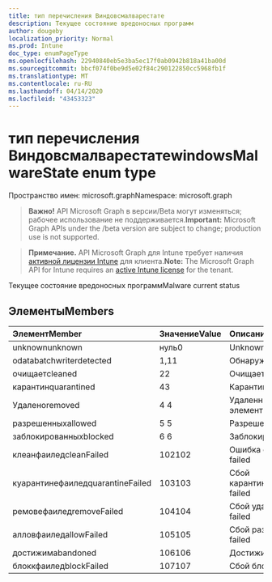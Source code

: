 ```yaml
---
title: тип перечисления Виндовсмалварестате
description: Текущее состояние вредоносных программ
author: dougeby
localization_priority: Normal
ms.prod: Intune
doc_type: enumPageType
ms.openlocfilehash: 22940840eb5e3ba5ec17f0ab0942b818a41ba00d
ms.sourcegitcommit: bbcf074f0be9d5e02f84c290122850cc5968fb1f
ms.translationtype: MT
ms.contentlocale: ru-RU
ms.lasthandoff: 04/14/2020
ms.locfileid: "43453323"
---
```

# <a name="windowsmalwarestate-enum-type"></a><span data-ttu-id="d0bfa-103">тип перечисления Виндовсмалварестате</span><span class="sxs-lookup"><span data-stu-id="d0bfa-103">windowsMalwareState enum type</span></span>

<span data-ttu-id="d0bfa-104">Пространство имен: microsoft.graph</span><span class="sxs-lookup"><span data-stu-id="d0bfa-104">Namespace: microsoft.graph</span></span>

> <span data-ttu-id="d0bfa-105">**Важно!** API Microsoft Graph в версии/Beta могут изменяться; рабочее использование не поддерживается.</span><span class="sxs-lookup"><span data-stu-id="d0bfa-105">**Important:** Microsoft Graph APIs under the /beta version are subject to change; production use is not supported.</span></span>

> <span data-ttu-id="d0bfa-106">**Примечание.** API Microsoft Graph для Intune требует наличия [активной лицензии Intune](https://go.microsoft.com/fwlink/?linkid=839381) для клиента.</span><span class="sxs-lookup"><span data-stu-id="d0bfa-106">**Note:** The Microsoft Graph API for Intune requires an [active Intune license](https://go.microsoft.com/fwlink/?linkid=839381) for the tenant.</span></span>

<span data-ttu-id="d0bfa-107">Текущее состояние вредоносных программ</span><span class="sxs-lookup"><span data-stu-id="d0bfa-107">Malware current status</span></span>

## <a name="members"></a><span data-ttu-id="d0bfa-108">Элементы</span><span class="sxs-lookup"><span data-stu-id="d0bfa-108">Members</span></span>
|<span data-ttu-id="d0bfa-109">Элемент</span><span class="sxs-lookup"><span data-stu-id="d0bfa-109">Member</span></span>|<span data-ttu-id="d0bfa-110">Значение</span><span class="sxs-lookup"><span data-stu-id="d0bfa-110">Value</span></span>|<span data-ttu-id="d0bfa-111">Описание</span><span class="sxs-lookup"><span data-stu-id="d0bfa-111">Description</span></span>|
|:---|:---|:---|
|<span data-ttu-id="d0bfa-112">unknown</span><span class="sxs-lookup"><span data-stu-id="d0bfa-112">unknown</span></span>|<span data-ttu-id="d0bfa-113">нуль</span><span class="sxs-lookup"><span data-stu-id="d0bfa-113">0</span></span>|<span data-ttu-id="d0bfa-114">Unknown</span><span class="sxs-lookup"><span data-stu-id="d0bfa-114">Unknown</span></span>|
|<span data-ttu-id="d0bfa-115">odatabatchwriter</span><span class="sxs-lookup"><span data-stu-id="d0bfa-115">detected</span></span>|<span data-ttu-id="d0bfa-116">1,1</span><span class="sxs-lookup"><span data-stu-id="d0bfa-116">1</span></span>|<span data-ttu-id="d0bfa-117">Обнаружено</span><span class="sxs-lookup"><span data-stu-id="d0bfa-117">Detected</span></span>|
|<span data-ttu-id="d0bfa-118">очищает</span><span class="sxs-lookup"><span data-stu-id="d0bfa-118">cleaned</span></span>|<span data-ttu-id="d0bfa-119">2</span><span class="sxs-lookup"><span data-stu-id="d0bfa-119">2</span></span>|<span data-ttu-id="d0bfa-120">Очищает</span><span class="sxs-lookup"><span data-stu-id="d0bfa-120">Cleaned</span></span>|
|<span data-ttu-id="d0bfa-121">карантин</span><span class="sxs-lookup"><span data-stu-id="d0bfa-121">quarantined</span></span>|<span data-ttu-id="d0bfa-122">4</span><span class="sxs-lookup"><span data-stu-id="d0bfa-122">3</span></span>|<span data-ttu-id="d0bfa-123">Карантин</span><span class="sxs-lookup"><span data-stu-id="d0bfa-123">Quarantined</span></span>|
|<span data-ttu-id="d0bfa-124">Удалено</span><span class="sxs-lookup"><span data-stu-id="d0bfa-124">removed</span></span>|<span data-ttu-id="d0bfa-125">4 </span><span class="sxs-lookup"><span data-stu-id="d0bfa-125">4</span></span>|<span data-ttu-id="d0bfa-126">Удаленные элементы</span><span class="sxs-lookup"><span data-stu-id="d0bfa-126">Removed</span></span>|
|<span data-ttu-id="d0bfa-127">разрешенных</span><span class="sxs-lookup"><span data-stu-id="d0bfa-127">allowed</span></span>|<span data-ttu-id="d0bfa-128">5 </span><span class="sxs-lookup"><span data-stu-id="d0bfa-128">5</span></span>|<span data-ttu-id="d0bfa-129">Разрешено</span><span class="sxs-lookup"><span data-stu-id="d0bfa-129">Allowed</span></span>|
|<span data-ttu-id="d0bfa-130">заблокированных</span><span class="sxs-lookup"><span data-stu-id="d0bfa-130">blocked</span></span>|<span data-ttu-id="d0bfa-131">6 </span><span class="sxs-lookup"><span data-stu-id="d0bfa-131">6</span></span>|<span data-ttu-id="d0bfa-132">Заблокировано</span><span class="sxs-lookup"><span data-stu-id="d0bfa-132">Blocked</span></span>|
|<span data-ttu-id="d0bfa-133">клеанфаилед</span><span class="sxs-lookup"><span data-stu-id="d0bfa-133">cleanFailed</span></span>|<span data-ttu-id="d0bfa-134">102</span><span class="sxs-lookup"><span data-stu-id="d0bfa-134">102</span></span>|<span data-ttu-id="d0bfa-135">Ошибка очистки</span><span class="sxs-lookup"><span data-stu-id="d0bfa-135">Clean failed</span></span>|
|<span data-ttu-id="d0bfa-136">куарантинефаилед</span><span class="sxs-lookup"><span data-stu-id="d0bfa-136">quarantineFailed</span></span>|<span data-ttu-id="d0bfa-137">103</span><span class="sxs-lookup"><span data-stu-id="d0bfa-137">103</span></span>|<span data-ttu-id="d0bfa-138">Сбой карантина</span><span class="sxs-lookup"><span data-stu-id="d0bfa-138">Quarantine failed</span></span>|
|<span data-ttu-id="d0bfa-139">ремовефаилед</span><span class="sxs-lookup"><span data-stu-id="d0bfa-139">removeFailed</span></span>|<span data-ttu-id="d0bfa-140">104</span><span class="sxs-lookup"><span data-stu-id="d0bfa-140">104</span></span>|<span data-ttu-id="d0bfa-141">Сбой удаления</span><span class="sxs-lookup"><span data-stu-id="d0bfa-141">Remove failed</span></span>|
|<span data-ttu-id="d0bfa-142">алловфаилед</span><span class="sxs-lookup"><span data-stu-id="d0bfa-142">allowFailed</span></span>|<span data-ttu-id="d0bfa-143">105</span><span class="sxs-lookup"><span data-stu-id="d0bfa-143">105</span></span>|<span data-ttu-id="d0bfa-144">Сбой разрешения</span><span class="sxs-lookup"><span data-stu-id="d0bfa-144">Allow failed</span></span>|
|<span data-ttu-id="d0bfa-145">достижим</span><span class="sxs-lookup"><span data-stu-id="d0bfa-145">abandoned</span></span>|<span data-ttu-id="d0bfa-146">106</span><span class="sxs-lookup"><span data-stu-id="d0bfa-146">106</span></span>|<span data-ttu-id="d0bfa-147">Достижим</span><span class="sxs-lookup"><span data-stu-id="d0bfa-147">Abandoned</span></span>|
|<span data-ttu-id="d0bfa-148">блоккфаилед</span><span class="sxs-lookup"><span data-stu-id="d0bfa-148">blockFailed</span></span>|<span data-ttu-id="d0bfa-149">107</span><span class="sxs-lookup"><span data-stu-id="d0bfa-149">107</span></span>|<span data-ttu-id="d0bfa-150">Сбой блока</span><span class="sxs-lookup"><span data-stu-id="d0bfa-150">Block failed</span></span>|



